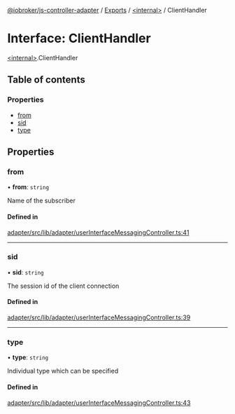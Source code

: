 [@iobroker/js-controller-adapter](../README.md) / [Exports](../modules.md) / [\<internal\>](../modules/internal_.md) / ClientHandler

# Interface: ClientHandler

[\<internal\>](../modules/internal_.md).ClientHandler

## Table of contents

### Properties

- [from](internal_.ClientHandler.md#from)
- [sid](internal_.ClientHandler.md#sid)
- [type](internal_.ClientHandler.md#type)

## Properties

### from

• **from**: `string`

Name of the subscriber

#### Defined in

[adapter/src/lib/adapter/userInterfaceMessagingController.ts:41](https://github.com/ioBroker/ioBroker.js-controller/blob/2e8a4aa0/packages/adapter/src/lib/adapter/userInterfaceMessagingController.ts#L41)

___

### sid

• **sid**: `string`

The session id of the client connection

#### Defined in

[adapter/src/lib/adapter/userInterfaceMessagingController.ts:39](https://github.com/ioBroker/ioBroker.js-controller/blob/2e8a4aa0/packages/adapter/src/lib/adapter/userInterfaceMessagingController.ts#L39)

___

### type

• **type**: `string`

Individual type which can be specified

#### Defined in

[adapter/src/lib/adapter/userInterfaceMessagingController.ts:43](https://github.com/ioBroker/ioBroker.js-controller/blob/2e8a4aa0/packages/adapter/src/lib/adapter/userInterfaceMessagingController.ts#L43)
